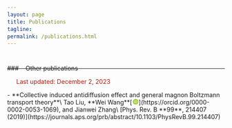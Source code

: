 ```yaml
---
layout: page
title: Publications
tagline:
permalink: /publications.html
---
```


<script type="text/javascript">
<!--
var arxiv_authorid = "0000-0002-0053-1069";
var arxiv_format = "arxiv"
var arxiv_max_entries=0;       //show all articles
var arxiv_includeSummary=0;    //not show abstracts (default is 0)
var arxiv_includeComments=0;   //do not show comments (default is 1)
var arxiv_includeDOI=1;
var arxiv_includeJournalRef=1;
//--></script>
<style type="text/css">
div.arxivfeed {
    margin-bottom: 5px;
    width: 700px;
}
</style>
<script type="text/javascript" src="https://arxiv.org/js/myarticles.js">
</script>

<div id="arxivfeed"></div>

<script type="text/javascript" src="https://d1bxh8uas1mnw7.cloudfront.net/assets/embed.js"></script>

<hr style="margin:50px 0px -10px 0px"/>
### &ensp;&thinsp;&thinsp;Other publications

&emsp;&ensp;<font color="#b31b11">Last updated: December 2, 2023</font>

<div class="altmetric-embed altmetric-badge-popover-left" data-badge-type="donut" data-doi="10.1103/PhysRevB.99.214407" style="float:right"></div>
- **Collective induced antidiffusion effect and general magnon Boltzmann transport theory**\
Tao Liu, **Wei Wang**[<img src='/images/orcid.logo.icon.svg' width="13px" style="margin:0 0.1px 0 2px"/>](https://orcid.org/0000-0002-0053-1069), and Jianwei Zhang\
[Phys. Rev. B **99**, 214407 (2019)](https://journals.aps.org/prb/abstract/10.1103/PhysRevB.99.214407)